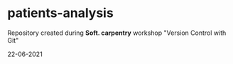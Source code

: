 # patients-analysis
Repository created during **Soft. carpentry** workshop "Version Control with Git"

22-06-2021
